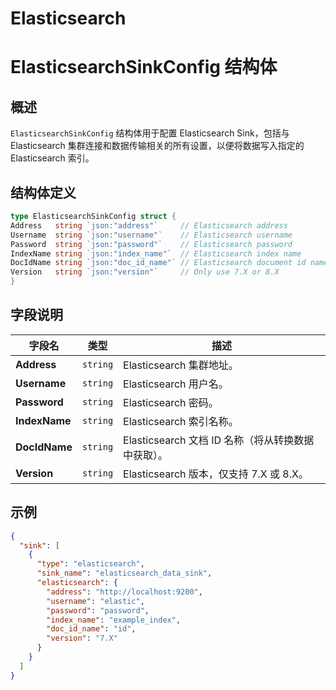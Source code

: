 Elasticsearch
====

# ElasticsearchSinkConfig 结构体

## 概述

`ElasticsearchSinkConfig` 结构体用于配置 Elasticsearch Sink，包括与 Elasticsearch 集群连接和数据传输相关的所有设置，以便将数据写入指定的 Elasticsearch 索引。

## 结构体定义

```go
type ElasticsearchSinkConfig struct {
Address   string `json:"address"`     // Elasticsearch address
Username  string `json:"username"`    // Elasticsearch username
Password  string `json:"password"`    // Elasticsearch password
IndexName string `json:"index_name"`  // Elasticsearch index name
DocIdName string `json:"doc_id_name"` // Elasticsearch document id name (will take it from transform data)
Version   string `json:"version"`     // Only use 7.X or 8.X
}
```

## 字段说明

| 字段名           | 类型       | 描述                                 |
|---------------|----------|------------------------------------|
| **Address**   | `string` | Elasticsearch 集群地址。                |
| **Username**  | `string` | Elasticsearch 用户名。                 |
| **Password**  | `string` | Elasticsearch 密码。                  |
| **IndexName** | `string` | Elasticsearch 索引名称。                |
| **DocIdName** | `string` | Elasticsearch 文档 ID 名称（将从转换数据中获取）。 |
| **Version**   | `string` | Elasticsearch 版本，仅支持 7.X 或 8.X。    |

## 示例

```json
{
  "sink": [
    {
      "type": "elasticsearch",
      "sink_name": "elasticsearch_data_sink",
      "elasticsearch": {
        "address": "http://localhost:9200",
        "username": "elastic",
        "password": "password",
        "index_name": "example_index",
        "doc_id_name": "id",
        "version": "7.X"
      }
    }
  ]
}

```
